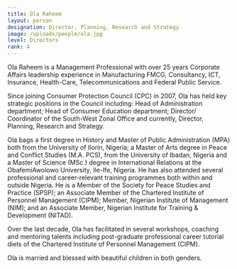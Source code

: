 ```yaml
---
title: Ola Raheem
layout: person
designation: Director, Planning, Research and Strategy
image: /uploads/people/ola.jpg
level: Directors
rank: 4
---
```

Ola Raheem is a Management Professional with over 25 years Corporate Affairs leadership experience in Manufacturing FMCG, Consultancy, ICT, Insurance, Health-Care, Telecommunications and Federal Public Service.

Since joining Consumer Protection Council (CPC) in 2007, Ola has held key strategic positions in the Council including: Head of Administration department; Head of Consumer Education department; Director/ Coordinator of the South-West Zonal Office and currently, Director, Planning, Research and Strategy.

Ola bags a first degree in History and Master of Public Administration (MPA) both from the University of Ilorin, Nigeria; a Master of Arts degree in Peace and Conflict Studies (M.A. PCS), from the University of Ibadan, Nigeria and a Master of Science (MSc.) degree in International Relations at the ObafemiAwolowo University, Ile-Ife, Nigeria. He has also attended several professional and career-relevant training programmes both within and outside Nigeria. He is a Member of the Society for Peace Studies and Practice (SPSP); an Associate Member of the Chartered Institute of Personnel Management (CIPM); Member, Nigerian Institute of Management (NIM); and an Associate Member, Nigerian Institute for Training & Development (NITAD).

Over the last decade, Ola has facilitated in several workshops, coaching and mentoring talents including post-graduate professional career tutorial diets of the Chartered Institute of Personnel Management (CIPM).

Ola is married and blessed with beautiful children in both genders.
